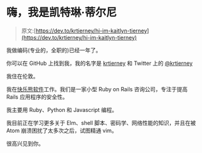 # 嗨，我是凯特琳·蒂尔尼

> 原文:[https://dev.to/krtierney/hi-im-kaitlyn-tierney](https://dev.to/krtierney/hi-im-kaitlyn-tierney)

我做编码(专业的，全职的)已经一年了。

你可以在 GitHub 上找到我，我的名字是 [krtierney](https://github.com/krtierney) 和 Twitter 上的 [@krtierney](https://twitter.com/krtierney)

我住在伦敦。

我在[快乐熊软件](http://happybearsoftware.com/)工作。我们是一家小型 Ruby on Rails 咨询公司，专注于提高 Rails 应用程序的安全性。

我主要用 Ruby、Python 和 Javascript 编程。

我目前正在学习更多关于 Elm、shell 脚本、密码学、网络性能的知识，并且在被 Atom 崩溃困扰了太多次之后，试图精通 vim。

很高兴见到你。